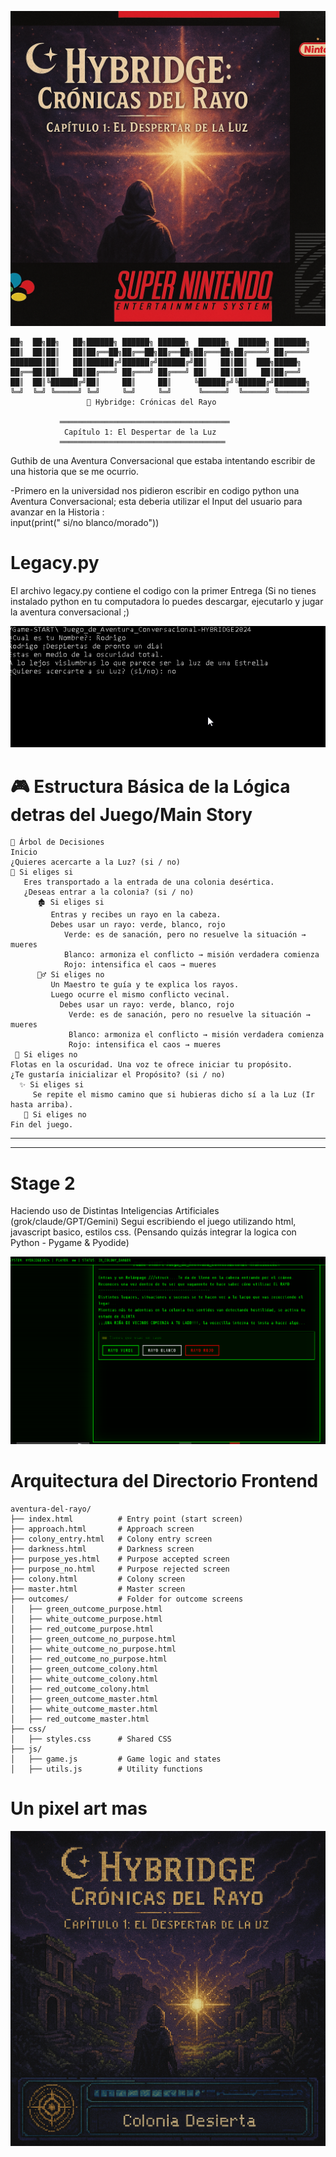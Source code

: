![Vista previa del juego](caratula.png)
```text
██╗  ██╗██╗   ██╗██████╗ ██████╗ ██████╗  ██████╗  ██████╗ ███████╗
██║  ██║██║   ██║██╔══██╗██╔══██╗██╔══██╗██╔═══██╗██╔════╝ ██╔════╝
███████║██║   ██║██████╔╝██████╔╝██████╔╝██║   ██║██║  ███╗█████╗  
██╔══██║██║   ██║██╔═══╝ ██╔═══╝ ██╔═══╝ ██║   ██║██║   ██║██╔══╝  
██║  ██║╚██████╔╝██║     ██║     ██║     ╚██████╔╝╚██████╔╝███████╗
╚═╝  ╚═╝ ╚═════╝ ╚═╝     ╚═╝     ╚═╝      ╚═════╝  ╚═════╝ ╚══════╝
                 🌌 Hybridge: Crónicas del Rayo

           ══════════════════════════════════════
            Capítulo 1: El Despertar de la Luz
           ═════════════════════════════════════
```



Guthib de una Aventura Conversacional que estaba intentando escribir de una historia que se me ocurrio.


  -Primero en la universidad nos pidieron escribir en codigo python una Aventura Conversacional;     esta deberia utilizar el Input del usuario para avanzar en la Historia :  
  input(print(" si/no    blanco/morado"))



# Legacy.py
El archivo legacy.py contiene el codigo con la primer Entrega
(Si no tienes instalado python en tu computadora lo puedes descargar, ejecutarlo y jugar la aventura conversacional ;)


![Vista previa del juego](PreviewTerminal.png)




# 🎮 Estructura Básica de la Lógica detras del Juego/Main Story

   ```
🌟 Árbol de Decisiones
Inicio
¿Quieres acercarte a la Luz? (si / no)
   🔹 Si eliges si
      Eres transportado a la entrada de una colonia desértica.
      ¿Deseas entrar a la colonia? (si / no)
         🏚️ Si eliges si
            Entras y recibes un rayo en la cabeza.
            Debes usar un rayo: verde, blanco, rojo
               Verde: es de sanación, pero no resuelve la situación → mueres
               Blanco: armoniza el conflicto → misión verdadera comienza
               Rojo: intensifica el caos → mueres
         🧙‍♂️ Si eliges no
            Un Maestro te guía y te explica los rayos.
            Luego ocurre el mismo conflicto vecinal.
              Debes usar un rayo: verde, blanco, rojo
                Verde: es de sanación, pero no resuelve la situación → mueres
                Blanco: armoniza el conflicto → misión verdadera comienza
                Rojo: intensifica el caos → mueres
    🔹 Si eliges no
Flotas en la oscuridad. Una voz te ofrece iniciar tu propósito.
  ¿Te gustaría inicializar el Propósito? (si / no)
     ✨ Si eliges si
        Se repite el mismo camino que si hubieras dicho sí a la Luz (Ir hasta arriba).
      🚫 Si eliges no
  Fin del juego.

   ```



----------------------------------------------------------------------------------
----------------------------------------------------------------------------------



# Stage 2
Haciendo uso de Distintas Inteligencias Artificiales (grok/claude/GPT/Gemini) 
Segui escribiendo el juego utilizando html, javascript basico, estilos css. 
(Pensando quizás integrar la logica con Python - Pygame & Pyodide)



![Vista previa del juego](preview2.png)



# Arquitectura del Directorio Frontend
   ```
aventura-del-rayo/
├── index.html          # Entry point (start screen)
├── approach.html       # Approach screen
├── colony_entry.html   # Colony entry screen
├── darkness.html       # Darkness screen
├── purpose_yes.html    # Purpose accepted screen
├── purpose_no.html     # Purpose rejected screen
├── colony.html         # Colony screen
├── master.html         # Master screen
├── outcomes/           # Folder for outcome screens
│   ├── green_outcome_purpose.html
│   ├── white_outcome_purpose.html
│   ├── red_outcome_purpose.html
│   ├── green_outcome_no_purpose.html
│   ├── white_outcome_no_purpose.html
│   ├── red_outcome_no_purpose.html
│   ├── green_outcome_colony.html
│   ├── white_outcome_colony.html
│   ├── red_outcome_colony.html
│   ├── green_outcome_master.html
│   ├── white_outcome_master.html
│   ├── red_outcome_master.html
├── css/
│   ├── styles.css      # Shared CSS
├── js/
│   ├── game.js         # Game logic and states
│   ├── utils.js        # Utility functions

   ```
# Un pixel art mas
![Vista previa del juego](pixelart.png)

